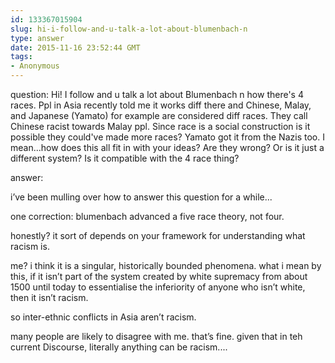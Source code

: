 ```yaml
---
id: 133367015904
slug: hi-i-follow-and-u-talk-a-lot-about-blumenbach-n
type: answer
date: 2015-11-16 23:52:44 GMT
tags:
- Anonymous
---
```

question: Hi! I follow and u talk a lot about Blumenbach n how there's 4 races. Ppl in Asia recently told me it works diff there and Chinese, Malay, and Japanese (Yamato) for example are considered diff races. They call Chinese racist towards Malay ppl. Since race is a social construction is it possible they could've made more races? Yamato got it from the Nazis too. I mean...how does this all fit in with your ideas? Are they wrong? Or is it just a different system? Is it compatible with the 4 race thing?

answer: <p>i’ve been mulling over how to answer this question for a while...</p><p>one correction: blumenbach advanced a five race theory, not four.&nbsp;</p><p>honestly? it sort of depends on your framework for understanding what racism is.</p><p>me? i think it is a singular, historically bounded phenomena. what i mean by this, if it isn’t part of the system created by white supremacy from about 1500 until today to essentialise the inferiority of anyone who isn’t white, then it isn’t racism.</p><p>so inter-ethnic conflicts in Asia aren’t racism.</p><p>many people are likely to disagree with me. that’s fine. given that in teh current Discourse, literally anything can be racism....&nbsp;</p>